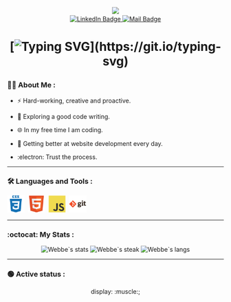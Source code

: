 <div id="header" align="center">
  <img src="https://media.giphy.com/media/SWoSkN6DxTszqIKEqv/giphy.gif" width="400"/>
  <div id="badges">
  <a href="https://www.linkedin.com/in/volodymyr-mykolaichuk-864375251/">
    <img src="https://img.shields.io/badge/LinkedIn-blue?style=for-the-badge&logo=linkedin&logoColor=white" alt="LinkedIn Badge"/>
  </a>
  <a href="mailto:m12.vovk@gmail.com">
    <img src="https://img.shields.io/badge/Mail-red?style=for-the-badge&logo=gmail&logoColor=white" alt="Mail Badge"/>
  </a>
</div>
<h1>
  
[![Typing SVG](https://readme-typing-svg.herokuapp.com?font=Secular+One&size=35&pause=100000&color=EEEEEE&center=true&vCenter=true&width=1000&lines=Hi+there+%2C+I'm+Webbb3+!)](https://git.io/typing-svg)

</h1>
</div>

### :man_technologist: About Me :

- :zap: Hard-working, creative and proactive.

- :brain:	Exploring a good code writing.

- :globe_with_meridians: In my free time I am coding.

- :date: Getting better at website development every day.

- :electron: Trust the process.

---
    
### :hammer_and_wrench: Languages and Tools :

<div>
  <img src="https://github.com/devicons/devicon/blob/master/icons/css3/css3-plain-wordmark.svg"  title="CSS3" alt="CSS" width="40" height="40"/>&nbsp;
  <img src="https://github.com/devicons/devicon/blob/master/icons/html5/html5-original.svg" title="HTML5" alt="HTML" width="40" height="40"/>&nbsp;
  <img src="https://github.com/devicons/devicon/blob/master/icons/javascript/javascript-original.svg" title="JavaScript" alt="JavaScript" width="40" height="40"/>&nbsp;
  <img src="https://github.com/devicons/devicon/blob/master/icons/git/git-original-wordmark.svg" title="Git" **alt="Git" width="40" height="40"/>&nbsp;
</div>

---

### :octocat: My Stats :

<div align="center">  
  <img width="90%" height="195px" src="https://github-readme-stats.vercel.app/api?username=Webbb3&show_icons=true&theme=vision-friendly-dark&border_radius=8" 
       alt="Webbe`s stats" /> 
  <img width="90%" height="195px" src="http://github-readme-streak-stats.herokuapp.com?user=Webbb3&theme=highcontrast&border_radius=8&date_format=j%20M%5B%20Y%5D"          alt="Webbe`s steak" /> 
  <img width="90%" height="170px" src="https://github-readme-stats.vercel.app/api/top-langs/?username=Webbb3&layout=compact&theme=vision-friendly-dark&border_radius=8"
       alt="Webbe`s langs"/>
</div>

---

### :green_circle: Active status :

<div id="status" align="center">
  <p>display: :muscle:;<p>
</div>

